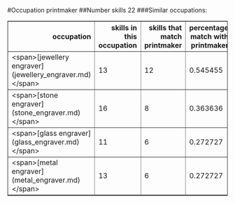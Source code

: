 #Occupation printmaker
##Number skills 22
###Similar occupations:
<table border="1" class="dataframe">
  <thead>
    <tr style="text-align: right;">
      <th>occupation</th>
      <th>skills in this occupation</th>
      <th>skills that match printmaker</th>
      <th>percentage match with printmaker</th>
      <th>skills not in printmaker</th>
    </tr>
  </thead>
  <tbody>
    <tr>
      <td>&lt;span&gt;[jewellery engraver](jewellery_engraver.md)&lt;/span&gt;</td>
      <td>13</td>
      <td>12</td>
      <td>0.545455</td>
      <td>1</td>
    </tr>
    <tr>
      <td>&lt;span&gt;[stone engraver](stone_engraver.md)&lt;/span&gt;</td>
      <td>16</td>
      <td>8</td>
      <td>0.363636</td>
      <td>8</td>
    </tr>
    <tr>
      <td>&lt;span&gt;[glass engraver](glass_engraver.md)&lt;/span&gt;</td>
      <td>11</td>
      <td>6</td>
      <td>0.272727</td>
      <td>5</td>
    </tr>
    <tr>
      <td>&lt;span&gt;[metal engraver](metal_engraver.md)&lt;/span&gt;</td>
      <td>13</td>
      <td>6</td>
      <td>0.272727</td>
      <td>7</td>
    </tr>
  </tbody>
</table>
